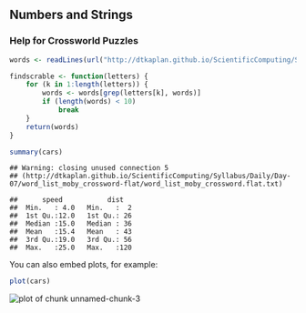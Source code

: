 ## Numbers and Strings 

### Help for Crossworld Puzzles

```r
words <- readLines(url("http://dtkaplan.github.io/ScientificComputing/Syllabus/Daily/Day-07/word_list_moby_crossword-flat/word_list_moby_crossword.flat.txt"))

findscrable <- function(letters) {
    for (k in 1:length(letters)) {
        words <- words[grep(letters[k], words)]
        if (length(words) < 10) 
            break
    }
    return(words)
}
```



```r
summary(cars)
```

```
## Warning: closing unused connection 5
## (http://dtkaplan.github.io/ScientificComputing/Syllabus/Daily/Day-07/word_list_moby_crossword-flat/word_list_moby_crossword.flat.txt)
```

```
##      speed           dist    
##  Min.   : 4.0   Min.   :  2  
##  1st Qu.:12.0   1st Qu.: 26  
##  Median :15.0   Median : 36  
##  Mean   :15.4   Mean   : 43  
##  3rd Qu.:19.0   3rd Qu.: 56  
##  Max.   :25.0   Max.   :120
```


You can also embed plots, for example:


```r
plot(cars)
```

![plot of chunk unnamed-chunk-3](figure/unnamed-chunk-3.png) 


